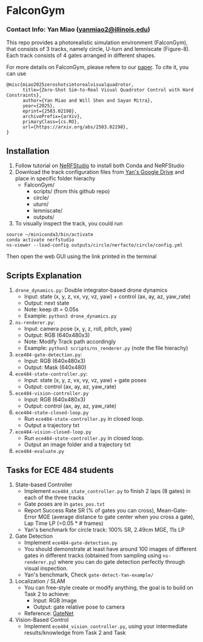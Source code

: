 # FalconGym

### Contact Info: Yan Miao (yanmiao2@illinois.edu)

This repo provides a photorealistic simulation environment (FalconGym), that consists of 3 tracks, namely circle, U-turn and lemniscate (Figure-8). Each track consists of 4 gates arranged in different shapes.

For more details on FalconGym, please refere to our [paper](https://arxiv.org/abs/2503.02198). To cite it, you can use 
```
@misc{miao2025zeroshotsimtorealvisualquadrotor,
      title={Zero-Shot Sim-to-Real Visual Quadrotor Control with Hard Constraints}, 
      author={Yan Miao and Will Shen and Sayan Mitra},
      year={2025},
      eprint={2503.02198},
      archivePrefix={arXiv},
      primaryClass={cs.RO},
      url={https://arxiv.org/abs/2503.02198}, 
}
```

## Installation
1. Follow tutorial on [NeRFStudio](https://docs.nerf.studio/quickstart/installation.html) to install both Conda and NeRFStudio
2. Download the track configuration files from [Yan's Google Drive](https://drive.google.com/drive/folders/14IWE-GJ0t2qyS2GCGHhRHTpKWM0x6Jrh?usp=sharing) and place in specific folder hierachy
    - FalconGym/
        - scripts/ (from this github repo)
        - circle/
        - uturn/
        - lemniscate/
        - outputs/
3. To visually inspect the track, you could run
```
source ~/miniconda3/bin/activate
conda activate nerfstudio
ns-viewer --load-config outputs/circle/nerfacto/circle/config.yml
```
Then open the web GUI using the link printed in the terminal

## Scripts Explanation
1. `drone_dynamics.py`: Double integrator-based drone dynamics
    - Input: state (x, y, z, vx, vy, vz, yaw)  + control (ax, ay, az, yaw_rate)
    - Output: next state
    - Note: keep dt = 0.05s
    - Example: `python3 drone_dynamics.py`
2. `ns-renderer.py`: 
    - Input: camera pose (x, y, z, roll, pitch, yaw)
    - Output: RGB (640x480x3)
    - Note: Modify Track path accordingly
    - Example: `python3 scripts/ns_renderer.py` (note the file hierachy)
3. `ece484-gate-detection.py`:
    - Input: RGB (640x480x3)
    - Output: Mask (640x480)
4. `ece484-state-controller.py`:
    - Input: state (x, y, z, vx, vy, vz, yaw) + gate poses
    - Output: control (ax, ay, az, yaw_rate)
5. `ece484-vision-controller.py` 
    - Input: RGB (640x480x3)
    - Output: control (ax, ay, az, yaw_rate)
6.  `ece484-state-closed-loop.py`
    - Run `ece484-state-controller.py` in closed loop.
    - Output a trajectory txt
7.  `ece484-vision-closed-loop.py`
    - Run `ece484-state-controller.py` in closed loop.
    - Output an image folder and a trajectory txt
8.  `ece484-evaluate.py`


## Tasks for ECE 484 students
1. State-based Controller
    - Implement `ece484_state_controller.py` to finish 2 laps (8 gates) in each of the three tracks
    - Gate poses are in `gates_pos.txt`
    - Report Success Rate SR (% of gates you can cross), Mean-Gate-Error MGE (average distance to gate center when you cross a gate), Lap Time LP (=0.05 * # frames)
    - Yan's benchmark for circle track: 100% SR, 2.49cm MGE, 11s LP
2. Gate Detection
    - Implement `ece484-gate-detection.py`
    - You should demonstrate at least have around 100 images of different gates in different tracks (obtained from sampling using `ns-renderer.py`) where you can do gate detection perfectly through visual inspection. 
    - Yan's benchmark, Check `gate-detect-Yan-example/`
3. Localization / SLAM
    - You can free-style create or modify anything, the goal is to build on Task 2 to achieve:
        - Input: RGB Image
        - Output: gate relative pose to camera
    - Reference: [GateNet](https://github.com/open-airlab/GateNet)
4. Vision-Based Control
    - Implement `ece484_vision_controller.py`, using your intermediate results/knowledge from Task 2 and Task 

